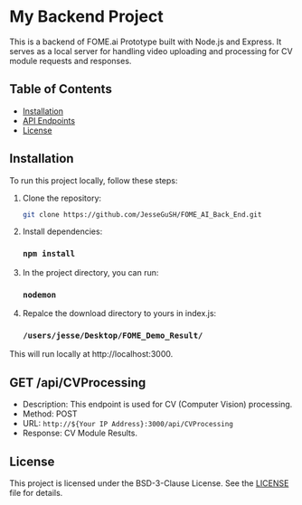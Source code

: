 # My Backend Project

This is a backend of FOME.ai Prototype built with Node.js and Express. 
It serves as a local server for handling video uploading and processing for CV module requests and responses.

## Table of Contents

- [Installation](#installation)
- [API Endpoints](#api-endpoints)
- [License](#license)

## Installation

To run this project locally, follow these steps:

1. Clone the repository:

   ```bash
   git clone https://github.com/JesseGuSH/FOME_AI_Back_End.git
   ```

2. Install dependencies:

   ### `npm install`

3. In the project directory, you can run:

   ### `nodemon`

4. Repalce the download directory to yours in index.js:

   ### `/users/jesse/Desktop/FOME_Demo_Result/`

This will run locally at http://localhost:3000.

## GET /api/CVProcessing

- Description: This endpoint is used for CV (Computer Vision) processing.
- Method: POST
- URL: `http://${Your IP Address}:3000/api/CVProcessing`
- Response: CV Module Results.

## License

This project is licensed under the BSD-3-Clause License. See the [LICENSE](LICENSE) file for details.
